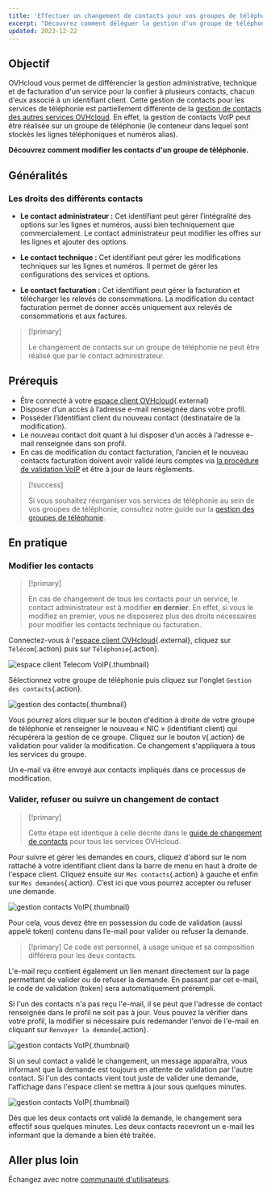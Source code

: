 ```yaml
---
title: 'Effectuer un changement de contacts pour vos groupes de téléphonie'
excerpt: "Découvrez comment déléguer la gestion d'un groupe de téléphonie à un autre compte OVHcloud."
updated: 2023-12-22
---
```


## Objectif

OVHcloud vous permet de différencier la gestion administrative, technique et de facturation d'un service pour la confier à plusieurs contacts, chacun d'eux associé à un identifiant client. Cette gestion de contacts pour les services de téléphonie est partiellement différente de la [gestion de contacts des autres services OVHcloud](/pages/account_and_service_management/account_information/managing_contacts). En effet, la gestion de contacts VoIP peut être réalisée sur un groupe de téléphonie (le conteneur dans lequel sont stockés les lignes téléphoniques et numéros alias).

**Découvrez comment modifier les contacts d'un groupe de téléphonie.**

## Généralités

### Les droits des différents contacts

- **Le contact administrateur :** Cet identifiant peut gérer l’intégralité des options sur les lignes et numéros, aussi bien techniquement que commercialement. Le contact administrateur peut modifier les offres sur les lignes et ajouter des options. 

- **Le contact technique :** Cet identifiant peut gérer les modifications techniques sur les lignes et numéros. Il permet de gérer les configurations des services et options.

- **Le contact facturation :** Cet identifiant peut gérer la facturation et télécharger les relevés de consommations. La modification du contact facturation permet de donner accès uniquement aux relevés de consommations et aux factures.

> [!primary]
>
> Le changement de contacts sur un groupe de téléphonie ne peut être réalisé que par le contact administrateur.
>

## Prérequis

- Être connecté à  votre [espace client OVHcloud](/links/manager){.external}
- Disposer d’un accès à l’adresse e-mail renseignée dans votre profil.
- Posséder l’identifiant client du nouveau contact (destinataire de la modification).
- Le nouveau contact doit quant à lui disposer d’un accès à l’adresse e-mail renseignée dans son profil.
- En cas de modification du contact facturation, l’ancien et le nouveau contacts facturation doivent avoir validé leurs comptes via [la procédure de validation VoIP](/pages/web_cloud/phone_and_fax/voip/la_procedure_de_validation_voip) et être à jour de leurs règlements.

> [!success]
>
> Si vous souhaitez réorganiser vos services de téléphonie au sein de vos groupes de téléphonie, consultez notre guide sur la [gestion des groupes de téléphonie](/pages/web_cloud/phone_and_fax/voip/regrouper_services_telephonie).

## En pratique

### Modifier les contacts

> [!primary]
>
> En cas de changement de tous les contacts pour un service, le contact administrateur est à modifier **en dernier**. En effet, si vous le modifiez en premier, vous ne disposerez plus des droits nécessaires pour modifier les contacts technique ou facturation.
>

Connectez-vous à l'[espace client OVHcloud](/links/manager){.external}, cliquez sur `Télécom`{.action} puis sur `Téléphonie`{.action}.

![espace client Telecom VoIP](/pages/assets/screens/control_panel/product-selection/telecom/tpl-telecom-02-fr-voip.png){.thumbnail}

Sélectionnez votre groupe de téléphonie puis cliquez sur l'onglet `Gestion des contacts`{.action}.

![gestion des contacts](images/gestion-contacts01.png){.thumbnail}

Vous pourrez alors cliquer sur le bouton d'édition à droite de votre groupe de téléphonie et renseigner le nouveau « NIC » (identifiant client) qui récupérera la gestion de ce groupe. Cliquez sur le bouton `V`{.action} de validation pour valider la modification. Ce changement s'appliquera à tous les services du groupe.

Un e-mail va être envoyé aux contacts impliqués dans ce processus de modification.

### Valider, refuser ou suivre un changement de contact

> [!primary]
>
> Cette étape est identique à celle décrite dans le [guide de changement de contacts](/pages/account_and_service_management/account_information/managing_contacts#validation) pour tous les services OVHcloud.
>

Pour suivre et gérer les demandes en cours, cliquez d'abord sur le nom rattaché à votre identifiant client dans la barre de menu en haut à droite de l'espace client. Cliquez ensuite sur `Mes contacts`{.action} à gauche et enfin sur `Mes demandes`{.action}. C’est ici que vous pourrez accepter ou refuser une demande.

![gestion contacts VoIP](images/managing_contacts_05.png){.thumbnail}

Pour cela, vous devez être en possession du code de validation (aussi appelé token) contenu dans l’e-mail pour valider ou refuser la demande.

> [!primary]
> Ce code est personnel, à usage unique et sa composition différera pour les deux contacts.

L'e-mail reçu contient également un lien menant directement sur la page permettant de valider ou de refuser la demande. En passant par cet e-mail, le code de validation (token) sera automatiquement prérempli.

Si l'un des contacts n'a pas reçu l'e-mail, il se peut que l'adresse de contact renseignée dans le profil ne soit pas à jour. Vous pouvez la vérifier dans votre profil, la modifier si nécessaire puis redemander l'envoi de l'e-mail en cliquant sur `Renvoyer la demande`{.action}.

![gestion contacts VoIP](images/managing_contacts_06.png){.thumbnail}

Si un seul contact a validé le changement, un message apparaîtra, vous informant que la demande est toujours en attente de validation par l'autre contact. Si l'un des contacts vient tout juste de valider une demande, l'affichage dans l'espace client se mettra à jour sous quelques minutes.

![gestion contacts VoIP](images/managing_contacts_07.png){.thumbnail}

Dès que les deux contacts ont validé la demande, le changement sera effectif sous quelques minutes. Les deux contacts recevront un e-mail les informant que la demande a bien été traitée.

## Aller plus loin

Échangez avec notre [communauté d'utilisateurs](/links/community).